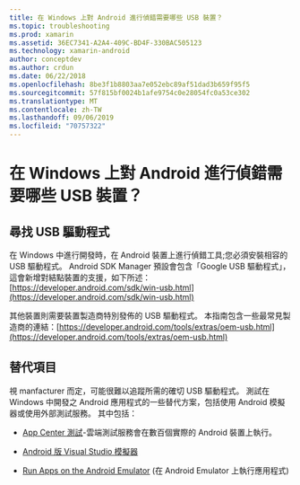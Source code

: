 ```yaml
---
title: 在 Windows 上對 Android 進行偵錯需要哪些 USB 裝置？
ms.topic: troubleshooting
ms.prod: xamarin
ms.assetid: 36EC7341-A2A4-409C-BD4F-330BAC505123
ms.technology: xamarin-android
author: conceptdev
ms.author: crdun
ms.date: 06/22/2018
ms.openlocfilehash: 8be3f1b8803aa7e052ebc89af51dad3b659f95f5
ms.sourcegitcommit: 57f815bf0024b1afe9754c0e28054fc0a53ce302
ms.translationtype: MT
ms.contentlocale: zh-TW
ms.lasthandoff: 09/06/2019
ms.locfileid: "70757322"
---
```

# <a name="what-usb-drivers-do-i-need-to-debug-android-on-windows"></a>在 Windows 上對 Android 進行偵錯需要哪些 USB 裝置？

## <a name="finding-usb-drivers"></a>尋找 USB 驅動程式

在 Windows 中進行開發時，在 Android 裝置上進行偵錯工具;您必須安裝相容的 USB 驅動程式。 Android SDK Manager 預設會包含「Google USB 驅動程式」，這會新增對結點裝置的支援，如下所述：[https://developer.android.com/sdk/win-usb.html](https://developer.android.com/sdk/win-usb.html)

其他裝置則需要裝置製造商特別發佈的 USB 驅動程式。 本指南包含一些最常見製造商的連結：[https://developer.android.com/tools/extras/oem-usb.html](https://developer.android.com/tools/extras/oem-usb.html)

## <a name="alternatives"></a>替代項目

視 manfacturer 而定，可能很難以追蹤所需的確切 USB 驅動程式。 測試在 Windows 中開發之 Android 應用程式的一些替代方案，包括使用 Android 模擬器或使用外部測試服務。 其中包括：

- [App Center 測試](https://docs.microsoft.com/appcenter/test-cloud/)-雲端測試服務會在數百個實際的 Android 裝置上執行。

- [Android 版 Visual Studio 模擬器](https://visualstudio.microsoft.com/vs/msft-android-emulator/)

- [Run Apps on the Android Emulator](~/android/deploy-test/debugging/debug-on-emulator.md) (在 Android Emulator 上執行應用程式)
